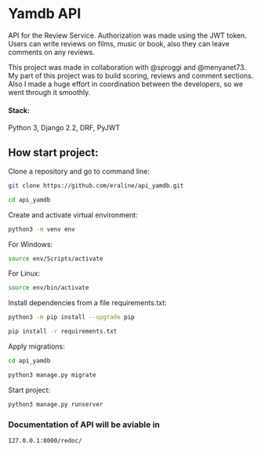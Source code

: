 # Yamdb API
API for the Review Service. Authorization was made using the JWT token. 
Users can write reviews on films, music or book, also they can leave comments on any reviews.

This project was made in collaboration with @sproggi and @menyanet73.
My part of this project was to build scoring, reviews and comment sections.
Also I made a huge effort in coordination between the developers, so we went through it smoothly.

#### Stack: 
Python 3, Django 2.2, DRF, PyJWT

## How start project:

Clone a repository and go to command line:

```sh
git clone https://github.com/eraline/api_yamdb.git
```

```sh
cd api_yamdb
```

Create and activate virtual environment:

```sh
python3 -m venv env
```
For Windows:
```sh
source env/Scripts/activate  
```
For Linux:
```sh
source env/bin/activate  
```

Install dependencies from a file requirements.txt:

```sh
python3 -m pip install --upgrade pip
```

```sh
pip install -r requirements.txt
```

Apply migrations:


```sh
cd api_yamdb
```

```sh
python3 manage.py migrate
```

Start project:

```sh
python3 manage.py runserver
```

### Documentation of API will be aviable in
```sh
127.0.0.1:8000/redoc/
```
